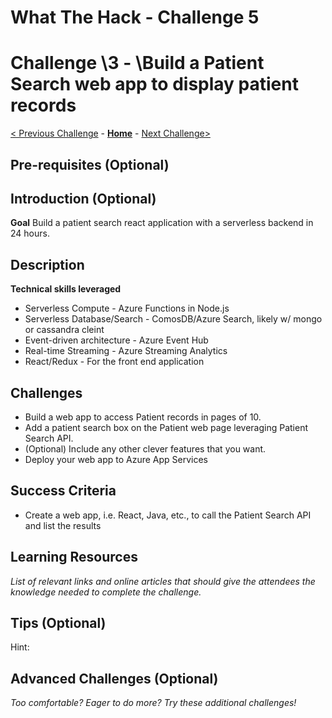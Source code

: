 # What The Hack - Challenge 5

# Challenge \3 - \Build a Patient Search web app to display patient records

[< Previous Challenge](./Challenge-X-1.md) - **[Home](../readme.md)** - [Next Challenge>](./Challenge-X+1.md)

## Pre-requisites (Optional)

## Introduction (Optional)

**Goal**
Build a patient search react application with a serverless backend in 24 hours.


## Description

**Technical skills leveraged**
- Serverless Compute - Azure Functions in Node.js
- Serverless Database/Search - ComosDB/Azure Search, likely w/ mongo or cassandra cleint
- Event-driven architecture - Azure Event Hub
- Real-time Streaming - Azure Streaming Analytics
- React/Redux - For the front end application

## Challenges
- Build a web app to access Patient records in pages of 10.
- Add a patient search box on the Patient web page leveraging Patient Search API.
- (Optional) Include any other clever features that you want.
- Deploy your web app to Azure App Services


## Success Criteria
- Create a web app, i.e. React, Java, etc., to call the Patient Search API and list the results

## Learning Resources

*List of relevant links and online articles that should give the attendees the knowledge needed to complete the challenge.*

## Tips (Optional)

Hint:

## Advanced Challenges (Optional)

*Too comfortable?  Eager to do more?  Try these additional challenges!*

